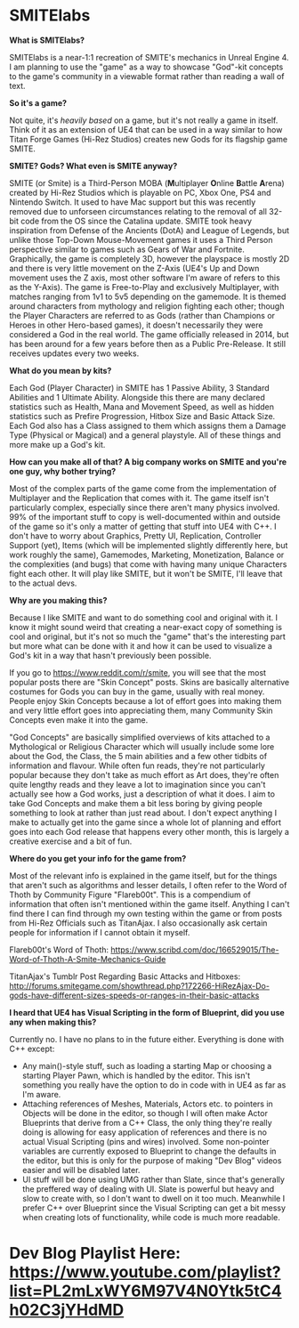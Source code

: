 # SMITElabs

**What is SMITElabs?**

SMITElabs is a near-1:1 recreation of SMITE's mechanics in Unreal Engine 4. I am planning to use the "game" as a way to showcase "God"-kit concepts to the game's community in a viewable format rather than reading a wall of text.

**So it's a game?**

Not quite, it's *heavily based* on a game, but it's not really a game in itself. Think of it as an extension of UE4 that can be used in a way similar to how Titan Forge Games (Hi-Rez Studios) creates new Gods for its flagship game SMITE.

**SMITE? Gods? What even is SMITE anyway?**

SMITE (or Smite) is a Third-Person MOBA (**M**ultiplayer **O**nline **B**attle **A**rena) created by Hi-Rez Studios which is playable on PC, Xbox One, PS4 and Nintendo Switch. It used to have Mac support but this was recently removed due to unforseen circumstances relating to the removal of all 32-bit code from the OS since the Catalina update. SMITE took heavy inspiration from Defense of the Ancients (DotA) and League of Legends, but unlike those Top-Down Mouse-Movement games it uses a Third Person perspective similar to games such as Gears of War and Fortnite. Graphically, the game is completely 3D, however the playspace is mostly 2D and there is very little movement on the Z-Axis (UE4's Up and Down movement uses the Z axis, most other software I'm aware of refers to this as the Y-Axis). The game is Free-to-Play and exclusively Multiplayer, with matches ranging from 1v1 to 5v5 depending on the gamemode. It is themed around characters from mythology and religion fighting each other; though the Player Characters are referred to as Gods (rather than Champions or Heroes in other Hero-based games), it doesn't necessarily they were considered a God in the real world. The game officially released in 2014, but has been around for a few years before then as a Public Pre-Release. It still receives updates every two weeks.

**What do you mean by kits?**

Each God (Player Character) in SMITE has 1 Passive Ability, 3 Standard Abilities and 1 Ultimate Ability. Alongside this there are many declared statistics such as Health, Mana and Movement Speed, as well as hidden statistics such as Prefire Progression, Hitbox Size and Basic Attack Size. Each God also has a Class assigned to them which assigns them a Damage Type (Physical or Magical) and a general playstyle. All of these things and more make up a God's kit.

**How can you make all of that? A big company works on SMITE and you're one guy, why bother trying?**

Most of the complex parts of the game come from the implementation of Multiplayer and the Replication that comes with it. The game itself isn't particularly complex, especially since there aren't many physics involved. 99% of the important stuff to copy is well-documented within and outside of the game so it's only a matter of getting that stuff into UE4 with C++. I don't have to worry about Graphics, Pretty UI, Replication, Controller Support (yet), Items (which will be implemented slightly differently here, but work roughly the same), Gamemodes, Marketing, Monetization, Balance or the complexities (and bugs) that come with having many unique Characters fight each other. It will play like SMITE, but it won't be SMITE, I'll leave that to the actual devs.

**Why are you making this?**

Because I like SMITE and want to do something cool and original with it. I know it might sound weird that creating a near-exact copy of something is cool and original, but it's not so much the "game" that's the interesting part but more what can be done with it and how it can be used to visualize a God's kit in a way that hasn't previously been possible.

If you go to  https://www.reddit.com/r/smite, you will see that the most popular posts there are "Skin Concept" posts. Skins are basically alternative costumes for Gods you can buy in the game, usually with real money. People enjoy Skin Concepts because a lot of effort goes into making them and very little effort goes into appreciating them, many Community Skin Concepts even make it into the game.

"God Concepts" are basically simplified overviews of kits attached to a Mythological or Religious Character which will usually include some lore about the God, the Class, the 5 main abilities and a few other tidbits of information and flavour. While often fun reads, they're not particularly popular because they don't take as much effort as Art does, they're often quite lengthy reads and they leave a lot to imagination since you can't actually see how a God works, just a description of what it does. I aim to take God Concepts and make them a bit less boring by giving people something to look at rather than just read about. I don't expect anything I make to actually get into the game since a whole lot of planning and effort goes into each God release that happens every other month, this is largely a creative exercise and a bit of fun.

**Where do you get your info for the game from?**

Most of the relevant info is explained in the game itself, but for the things that aren't such as algorithms and lesser details, I often refer to the Word of Thoth by Community Figure "Flareb00t". This is a compendium of information that often isn't mentioned within the game itself. Anything I can't find there I can find through my own testing within the game or from posts from Hi-Rez Officials such as TitanAjax. I also occasionally ask certain people for information if I cannot obtain it myself.

Flareb00t's Word of Thoth: https://www.scribd.com/doc/166529015/The-Word-of-Thoth-A-Smite-Mechanics-Guide

TitanAjax's Tumblr Post Regarding Basic Attacks and Hitboxes: http://forums.smitegame.com/showthread.php?172266-HiRezAjax-Do-gods-have-different-sizes-speeds-or-ranges-in-their-basic-attacks

**I heard that UE4 has Visual Scripting in the form of Blueprint, did you use any when making this?**

Currently no. I have no plans to in the future either. Everything is done with C++ except:

* Any main()-style stuff, such as loading a starting Map or choosing a starting Player Pawn, which is handled by the editor. This isn't something you really have the option to do in code with in UE4 as far as I'm aware.
* Attaching references of Meshes, Materials, Actors etc. to pointers in Objects will be done in the editor, so though I will often make Actor Blueprints that derive from a C++ Class, the only thing they're really doing is allowing for easy application of references and there is no actual Visual Scripting (pins and wires) involved. Some non-pointer variables are currently exposed to Blueprint to change the defaults in the editor, but this is only for the purpose of making "Dev Blog" videos easier and will be disabled later.
* UI stuff will be done using UMG rather than Slate, since that's generally the preffered way of dealing with UI. Slate is powerful but heavy and slow to create with, so I don't want to dwell on it too much. Meanwhile I prefer C++ over Blueprint since the Visual Scripting can get a bit messy when creating lots of functionality, while code is much more readable.

# Dev Blog Playlist Here: https://www.youtube.com/playlist?list=PL2mLxWY6M97V4N0Ytk5tC4h02C3jYHdMD
